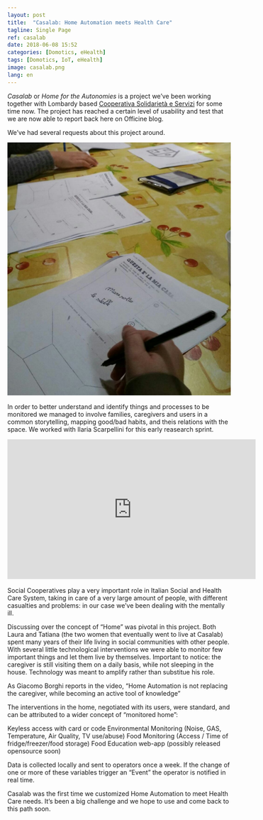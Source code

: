 ```yaml
---
layout: post
title:  "Casalab: Home Automation meets Health Care"
tagline: Single Page
ref: casalab
date: 2018-06-08 15:52
categories: [Domotics, eHealth]
tags: [Domotics, IoT, eHealth]
image: casalab.png
lang: en
---
```


_Casalab_ or _Home for the Autonomies_ is a project we’ve been working together with Lombardy based [Cooperativa Solidarietà e Servizi](http://www.solidarietaeservizi.it/home.html) for some time now. The project has reached a certain level of usability and test that we are now able to report back here on Officine blog.

We’ve had several requests about this project around.

![](/images/blog/field-analysis.png)

In order to better understand and identify things and processes to be monitored we managed to involve families, caregivers and users in a common storytelling, mapping good/bad habits, and theis relations with the space. We worked with Ilaria Scarpellini for this early reasearch sprint.

<iframe width="560" height="315" src="https://www.youtube.com/embed/-zY2yGYtukU" frameborder="0" allow="autoplay; encrypted-media" allowfullscreen></iframe>


Social Cooperatives play a very important role in Italian Social and Health Care System, taking in care of a very large amount of people, with different casualties and problems: in our case we’ve been dealing with the mentally ill.

Discussing over the concept of “Home” was pivotal in this project. Both Laura and Tatiana (the two women that eventually went to live at Casalab) spent many years of their life living in social communities with other people. With several little technological interventions we were able to monitor few important things and let them live by themselves. Important to notice: the caregiver is still visiting them on a daily basis, while not sleeping in the house. Technology was meant to amplify rather than substitue his role.

As Giacomo Borghi reports in the video, “Home Automation is not replacing the caregiver, while becoming an active tool of knowledge”

The interventions in the home, negotiated with its users, were standard, and can be attributed to a wider concept of “monitored home”:

Keyless access with card or code
Environmental Monitoring (Noise, GAS, Temperature, Air Quality, TV use/abuse)
Food Monitoring (Access / Time of fridge/freezer/food storage)
Food Education web-app (possibly released opensource soon)

Data is collected locally and sent to operators once a week. If the change of one or more of these variables trigger an “Event” the operator is notified in real time.

Casalab was the first time we customized Home Automation to meet  Health Care needs. It’s been a big challenge and we hope to use and come back to this path soon.
